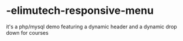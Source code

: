 # -elimutech-responsive-menu
it's a php/mysql demo featuring a dynamic header and a dynamic drop down for courses
